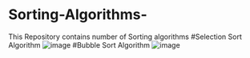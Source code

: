 # Sorting-Algorithms-
This Repository contains number of Sorting algorithms 
#Selection Sort Algorithm
![image](https://user-images.githubusercontent.com/40636325/185078856-54374512-429d-4d4b-a84f-5efb445f48db.png)
#Bubble Sort Algorithm
![image](https://user-images.githubusercontent.com/40636325/185079213-0901f88a-1920-41bd-84f1-56f3d76b36b1.png)

